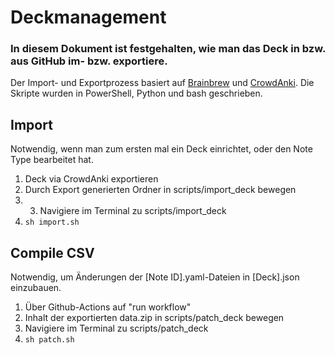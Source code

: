 # Deckmanagement
### In diesem Dokument ist festgehalten, wie man das Deck in bzw. aus GitHub im- bzw. exportiere.

Der Import- und Exportprozess basiert auf [Brainbrew](https://github.com/ohare93/brain-brew) und [CrowdAnki](https://github.com/Stvad/CrowdAnki).
Die Skripte wurden in PowerShell, Python und bash geschrieben.

## Import
Notwendig, wenn man zum ersten mal ein Deck einrichtet, oder den Note Type bearbeitet hat.
1. Deck via CrowdAnki exportieren
2. Durch Export generierten Ordner in scripts/import_deck bewegen
3. 3. Navigiere im Terminal zu scripts/import_deck
4. `sh import.sh`

## Compile CSV
Notwendig, um Änderungen der [Note ID].yaml-Dateien in [Deck].json einzubauen.
1. Über Github-Actions auf "run workflow"
2. Inhalt der exportierten data.zip in scripts/patch_deck bewegen
3. Navigiere im Terminal zu scripts/patch_deck
4. `sh patch.sh`
